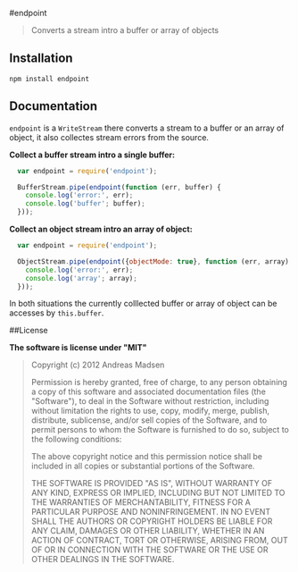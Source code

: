 #endpoint

> Converts a stream intro a buffer or array of objects

## Installation

```sheel
npm install endpoint
```

## Documentation

`endpoint` is a `WriteStream` there converts a stream to a buffer or an array
of object, it also collectes stream errors from the source.

**Collect a buffer stream intro a single buffer:**

```JavaScript
  var endpoint = require('endpoint');

  BufferStream.pipe(endpoint(function (err, buffer) {
    console.log('error:', err);
    console.log('buffer'; buffer);
  }));
```

**Collect an object stream intro an array of object:**

```JavaScript
  var endpoint = require('endpoint');

  ObjectStream.pipe(endpoint({objectMode: true}, function (err, array) {
    console.log('error:', err);
    console.log('array'; array);
  }));
```

In both situations the currently colllected buffer or array of object can be
accesses by `this.buffer`.

##License

**The software is license under "MIT"**

> Copyright (c) 2012 Andreas Madsen
>
> Permission is hereby granted, free of charge, to any person obtaining a copy
> of this software and associated documentation files (the "Software"), to deal
> in the Software without restriction, including without limitation the rights
> to use, copy, modify, merge, publish, distribute, sublicense, and/or sell
> copies of the Software, and to permit persons to whom the Software is
> furnished to do so, subject to the following conditions:
>
> The above copyright notice and this permission notice shall be included in
> all copies or substantial portions of the Software.
>
> THE SOFTWARE IS PROVIDED "AS IS", WITHOUT WARRANTY OF ANY KIND, EXPRESS OR
> IMPLIED, INCLUDING BUT NOT LIMITED TO THE WARRANTIES OF MERCHANTABILITY,
> FITNESS FOR A PARTICULAR PURPOSE AND NONINFRINGEMENT. IN NO EVENT SHALL THE
> AUTHORS OR COPYRIGHT HOLDERS BE LIABLE FOR ANY CLAIM, DAMAGES OR OTHER
> LIABILITY, WHETHER IN AN ACTION OF CONTRACT, TORT OR OTHERWISE, ARISING FROM,
> OUT OF OR IN CONNECTION WITH THE SOFTWARE OR THE USE OR OTHER DEALINGS IN
> THE SOFTWARE.
